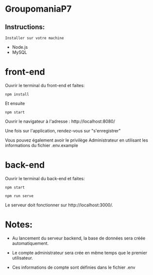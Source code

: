 # GroupomaniaP7

## Instructions:
    Installer sur votre machine
  - Node.js
  - MySQL
 
# front-end
  Ouvrir le terminal du front-end et faites:
```
npm install
```
Et ensuite 
```
npm start
```
  Ouvrir le navigateur à l'adresse : http://localhost:8080/
  
  Une fois sur l'application, rendez-vous sur "s'enregistrer"
  
  Vous pouvez également avoir le privilège Administrateur en utilisant les informations du fichier .env.example

# back-end
  Ouvrir le terminal du back-end et faites:
```
npm start
```
```
npm run serve
```
Le serveur doit fonctionner sur http://localhost:3000/.

# Notes:

- Au lancement du serveur backend, la base de données sera créée automatiquement.

- Le compte administrateur sera crée en même temps que le premier utilisateur.

- Ces informations de compte sont définies dans le fichier .env
